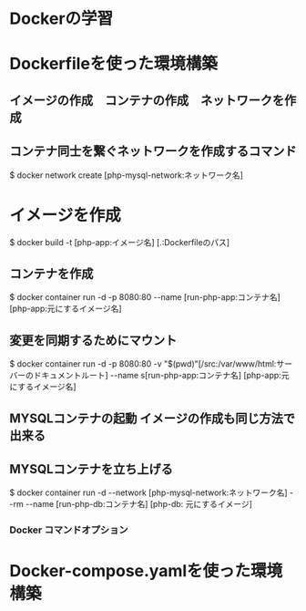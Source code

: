 # Dockerの学習
# Dockerfileを使った環境構築

## イメージの作成　コンテナの作成　ネットワークを作成

## コンテナ同士を繋ぐネットワークを作成するコマンド
$ docker network create [php-mysql-network:ネットワーク名]

# イメージを作成
$ docker build -t [php-app:イメージ名] [.:Dockerfileのパス]

## コンテナを作成
$ docker container run -d -p 8080:80 --name [run-php-app:コンテナ名] [php-app:元にするイメージ名]

## 変更を同期するためにマウント
$ docker container run -d -p 8080:80 -v "$(pwd)"[/src:/var/www/html:サーバーのドキュメントルート] --name s[run-php-app:コンテナ名] [php-app:元にするイメージ名]

## MYSQLコンテナの起動 イメージの作成も同じ方法で出来る


## MYSQLコンテナを立ち上げる
$ docker container run -d --network [php-mysql-network:ネットワーク名] --rm --name [run-php-db:コンテナ名] [php-db: 元にするイメージ]


### Docker コマンドオプション

 [^1]: - d \ デタッチモードで起動

 [^2]: - p [公開するポート]:[サーバー側のポート] \ ポート同士を繋いでアクセスできる様に

 [^3]: -v "$(pwd)"/[公開ファイルのパス]:[サーバーのドキュメントルート] \ ディレクトリをマウントして変更を同期

 [^4]: --rm \ コンテナの停止時に自動で削除

 [^5]: --network [ネットワーク名] \ コンテナの接続するネットワーク名を指定

 [^6]: --name [コンテナ名] [イメージ名] \ コンテナ名と元になるイメージを指定


# Docker-compose.yamlを使った環境構築